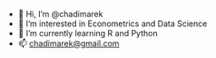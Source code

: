 - 👋 Hi, I’m @chadimarek
- 👀 I’m interested in Econometrics and Data Science
- 🌱 I’m currently learning R and Python
- 📫 chadimarek@gmail.com

<!---
chadimarek/chadimarek is a ✨ special ✨ repository because its `README.md` (this file) appears on your GitHub profile.
You can click the Preview link to take a look at your changes.
--->
